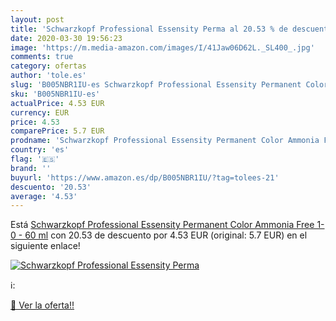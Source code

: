 ```yaml
---
layout: post
title: 'Schwarzkopf Professional Essensity Perma al 20.53 % de descuento'
date: 2020-03-30 19:56:23
image: 'https://m.media-amazon.com/images/I/41Jaw06D62L._SL400_.jpg'
comments: true
category: ofertas
author: 'tole.es'
slug: 'B005NBR1IU-es Schwarzkopf Professional Essensity Permanent Color Ammonia...'
sku: 'B005NBR1IU-es'
actualPrice: 4.53 EUR
currency: EUR
price: 4.53
comparePrice: 5.7 EUR
prodname: 'Schwarzkopf Professional Essensity Permanent Color Ammonia Free 1-0 - 60 ml'
country: 'es'
flag: '🇪🇸'
brand: ''
buyurl: 'https://www.amazon.es/dp/B005NBR1IU/?tag=tolees-21'
descuento: '20.53'
average: '4.53'
---
```


Está [Schwarzkopf Professional Essensity Permanent Color Ammonia Free 1-0 - 60 ml](https://www.amazon.es/dp/B005NBR1IU/?tag=tolees-21) con 20.53 de descuento por 4.53 EUR (original: 5.7 EUR) en el siguiente enlace!

[![Schwarzkopf Professional Essensity Perma](https://m.media-amazon.com/images/I/41Jaw06D62L._SL400_.jpg)](https://www.amazon.es/dp/B005NBR1IU/?tag=tolees-21)

ℹ️:


[🛒 Ver la oferta!!](https://www.amazon.es/dp/B005NBR1IU/?tag=tolees-21)
